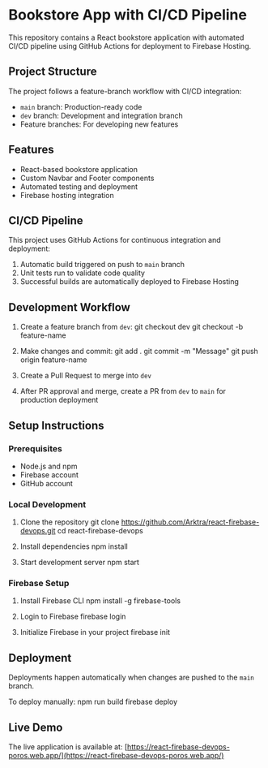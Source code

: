# Bookstore App with CI/CD Pipeline

This repository contains a React bookstore application with automated CI/CD pipeline using GitHub Actions for deployment to Firebase Hosting.

## Project Structure

The project follows a feature-branch workflow with CI/CD integration:

- `main` branch: Production-ready code
- `dev` branch: Development and integration branch
- Feature branches: For developing new features

## Features

- React-based bookstore application
- Custom Navbar and Footer components
- Automated testing and deployment
- Firebase hosting integration

## CI/CD Pipeline

This project uses GitHub Actions for continuous integration and deployment:

1. Automatic build triggered on push to `main` branch
2. Unit tests run to validate code quality
3. Successful builds are automatically deployed to Firebase Hosting

## Development Workflow

1. Create a feature branch from `dev`:
git checkout dev
git checkout -b feature-name

2. Make changes and commit:
git add .
git commit -m "Message"
git push origin feature-name

3. Create a Pull Request to merge into `dev`

4. After PR approval and merge, create a PR from `dev` to `main` for production deployment

## Setup Instructions

### Prerequisites
- Node.js and npm
- Firebase account
- GitHub account

### Local Development
1. Clone the repository
git clone https://github.com/Arktra/react-firebase-devops.git
cd react-firebase-devops

2. Install dependencies
npm install

3. Start development server
npm start

### Firebase Setup
1. Install Firebase CLI
npm install -g firebase-tools

2. Login to Firebase
firebase login

3. Initialize Firebase in your project
firebase init

## Deployment

Deployments happen automatically when changes are pushed to the `main` branch.

To deploy manually:
npm run build
firebase deploy

## Live Demo

The live application is available at: [https://react-firebase-devops-poros.web.app/](https://react-firebase-devops-poros.web.app/)
